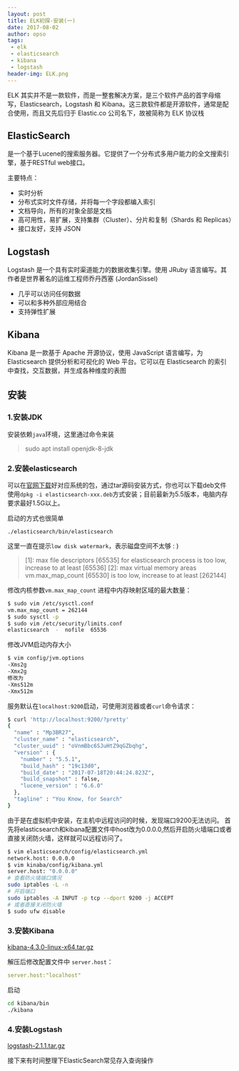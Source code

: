 ```yaml
---
layout: post
title: ELK初探-安装(一)
date: 2017-08-02
author: opso
tags: 
 - elk
 - elasticsearch
 - kibana
 - logstash
header-img: ELK.png
---
```


ELK 其实并不是一款软件，而是一整套解决方案，是三个软件产品的首字母缩写，Elasticsearch，Logstash 和 Kibana。这三款软件都是开源软件，通常是配合使用，而且又先后归于 Elastic.co 公司名下，故被简称为 ELK 协议栈

<!--more-->

## ElasticSearch
是一个基于Lucene的搜索服务器。它提供了一个分布式多用户能力的全文搜索引擎，基于RESTful web接口。

主要特点：

- 实时分析
- 分布式实时文件存储，并将每一个字段都编入索引
- 文档导向，所有的对象全部是文档
- 高可用性，易扩展，支持集群（Cluster）、分片和复制（Shards 和 Replicas）
- 接口友好，支持 JSON

## Logstash

Logstash 是一个具有实时渠道能力的数据收集引擎。使用 JRuby 语言编写。其作者是世界著名的运维工程师乔丹西塞 (JordanSissel)

- 几乎可以访问任何数据
- 可以和多种外部应用结合
- 支持弹性扩展

## Kibana

Kibana 是一款基于 Apache 开源协议，使用 JavaScript 语言编写，为 Elasticsearch 提供分析和可视化的 Web 平台。它可以在 Elasticsearch 的索引中查找，交互数据，并生成各种维度的表图


## 安装

### 1.安装JDK

安装依赖`java`环境，这里通过命令来装

> sudo apt install openjdk-8-jdk

### 2.安装elasticsearch

可以在[官网下载](https://www.elastic.co/downloads/elasticsearch)好对应系统的包，通过tar源码安装方式，你也可以下载deb文件使用`dpkg -i elasticsearch-xxx.deb`方式安装；目前最新为5.5版本，电脑内存要求最好1.5G以上。

启动的方式也很简单

```
./elasticsearch/bin/elasticsearch
```

这里一直在提示`low disk watermark`，表示磁盘空间不太够 : )

>[1]: max file descriptors [65535] for elasticsearch process is too low, increase to at least [65536]
>[2]: max virtual memory areas vm.max_map_count [65530] is too low, increase to at least [262144]

修改内核参数`vm.max_map_count` 进程中内存映射区域的最大数量：

```bash
$ sudo vim /etc/sysctl.conf
vm.max_map_count = 262144
$ sudo sysctl -p
$ sudo vim /etc/security/limits.conf
elasticsearch  -  nofile  65536
```

修改JVM启动内存大小

```bash
$ vim config/jvm.options  
-Xms2g  
-Xmx2g  
修改为  
-Xms512m  
-Xmx512m
```

服务默认在`localhost:9200`启动，可使用浏览器或者`curl`命令请求：

```bash
$ curl 'http://localhost:9200/?pretty'
{
  "name" : "Mp3BR27",
  "cluster_name" : "elasticsearch",
  "cluster_uuid" : "oVnmBbc6SJuHtZ9qGZbqhg",
  "version" : {
    "number" : "5.5.1",
    "build_hash" : "19c13d0",
    "build_date" : "2017-07-18T20:44:24.823Z",
    "build_snapshot" : false,
    "lucene_version" : "6.6.0"
  },
  "tagline" : "You Know, for Search"
}
```

由于是在虚拟机中安装，在主机中远程访问的时候，发现端口9200无法访问。
首先将elasticsearch和kibana配置文件中host改为0.0.0.0,然后开启防火墙端口或者直接关闭防火墙，这样就可以远程访问了。

```bash
$ vim elasticsearch/config/elasticsearch.yml
network.host: 0.0.0.0
$ vim kinaba/config/kibana.yml
server.host: "0.0.0.0"
# 查看防火墙端口情况
sudo iptables -L -n 
# 开启端口
sudo iptables -A INPUT -p tcp --dport 9200 -j ACCEPT
# 或者直接关闭防火墙
$ sudo ufw disable
```

### 3.安装Kibana

[kibana-4.3.0-linux-x64.tar.gz](https://download.elastic.co/kibana/kibana/kibana-4.3.0-linux-x64.tar.gz)

解压后修改配置文件中 `server.host`：

```yml
server.host:"localhost"
```

启动

```sh
cd kibana/bin
./kibana
```

### 4.安装Logstash
[logstash-2.1.1.tar.gz](https://download.elastic.co/logstash/logstash/logstash-2.1.1.tar.gz)


接下来有时间整理下ElasticSearch常见存入查询操作